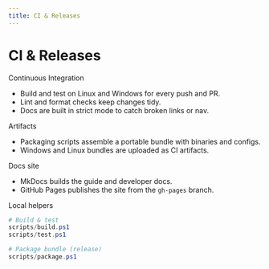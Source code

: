 ```yaml
---
title: CI & Releases
---
```


# CI & Releases

Continuous Integration
- Build and test on Linux and Windows for every push and PR.
- Lint and format checks keep changes tidy.
- Docs are built in strict mode to catch broken links or nav.

Artifacts
- Packaging scripts assemble a portable bundle with binaries and configs.
- Windows and Linux bundles are uploaded as CI artifacts.

Docs site
- MkDocs builds the guide and developer docs.
- GitHub Pages publishes the site from the `gh-pages` branch.

Local helpers
```powershell
# Build & test
scripts/build.ps1
scripts/test.ps1

# Package bundle (release)
scripts/package.ps1
```

